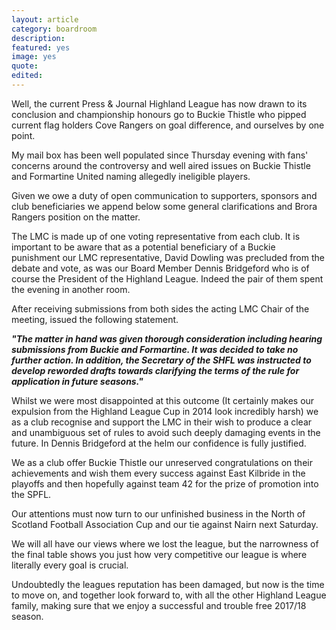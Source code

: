 ```yaml
---
layout: article
category: boardroom
description:
featured: yes
image: yes
quote:
edited:
---
```

Well, the current Press & Journal Highland League has now drawn to its conclusion and championship honours go to Buckie Thistle who pipped current flag holders Cove Rangers on goal difference, and ourselves by one point.

My mail box has been well populated since Thursday evening with fans' concerns around the controversy and well aired issues on Buckie Thistle and Formartine United naming allegedly ineligible players.

Given we owe a duty of open communication to supporters, sponsors and club beneficiaries we append below some general clarifications and Brora Rangers position on the matter.

The LMC is made up of one voting representative from each club. It is important to be aware that as a potential beneficiary of a Buckie punishment our LMC representative, David Dowling was precluded from the debate and vote, as was our Board Member Dennis Bridgeford who is of course the President of the Highland League. Indeed the pair of them spent the evening in another room.

After receiving submissions from both sides the acting LMC Chair of the meeting, issued the following statement.

***"The matter in hand was given thorough consideration including hearing submissions from Buckie and Formartine. It was decided to take no further action. In addition, the Secretary of the SHFL was instructed to develop reworded drafts towards clarifying the terms of the rule for application in future seasons."***

Whilst we were most disappointed at this outcome (It certainly makes our expulsion from the Highland League Cup in 2014 look incredibly harsh) we as a club recognise and support the LMC in their wish to produce a clear and unambiguous set of rules to avoid such deeply damaging events in the future. In Dennis Bridgeford at the helm our confidence is fully justified.

We as a club offer Buckie Thistle our unreserved congratulations on their achievements and wish them every success against East Kilbride in the playoffs and then hopefully against team 42 for the prize of promotion into the SPFL.

Our attentions must now turn to our unfinished business in the North of Scotland Football Association Cup and our tie against Nairn next Saturday.

We will all have our views where we lost the league, but the narrowness of the final table shows you just how very competitive our league is where literally every goal is crucial.

Undoubtedly the leagues reputation has been damaged, but  now is the time to move on, and together look forward to, with all the other Highland League family, making  sure that we enjoy a successful and trouble free 2017/18 season.
